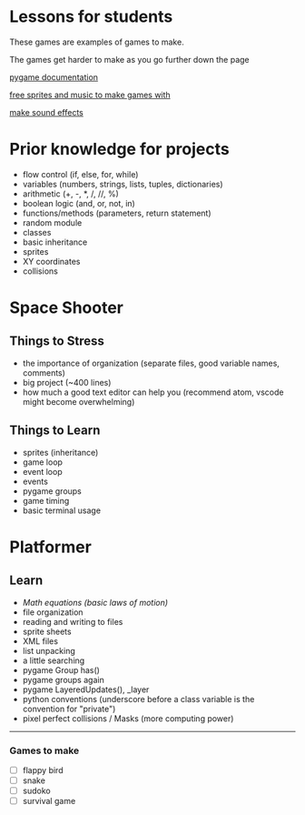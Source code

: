 # Lessons for students

These games are examples of games to make.

The games get harder to make as you go further down the page

[pygame documentation](https://www.pygame.org/docs/)

[free sprites and music to make games with](https://opengameart.org/)

[make sound effects](https://www.bfxr.net/)

# Prior knowledge for projects

- flow control (if, else, for, while)
- variables (numbers, strings, lists, tuples, dictionaries)
- arithmetic (+, -, *, /, //, %)
- boolean logic (and, or, not, in)
- functions/methods (parameters, return statement)
- random module
- classes
- basic inheritance
- sprites
- XY coordinates
- collisions

# Space Shooter

## **Things to Stress**

- the importance of organization (separate files, good variable names, comments)
- big project (~400 lines)
- how much a good text editor can help you (recommend atom, vscode might become overwhelming)

## **Things to Learn**

- sprites (inheritance)
- game loop
- event loop
- events
- pygame groups
- game timing
- basic terminal usage


# Platformer

## **Learn**
- *Math equations (basic laws of motion)*
- file organization
- reading and writing to files
- sprite sheets
- XML files
- list unpacking
- a little searching
- pygame Group has()
- pygame groups again
- pygame LayeredUpdates(), _layer
- python conventions (underscore before a class variable is the convention for "private")
- pixel perfect collisions / Masks (more computing power)


___
### Games to make

- [ ] flappy bird
- [ ] snake
- [ ] sudoko
- [ ] survival game
